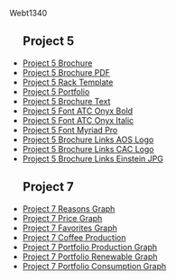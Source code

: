 Webt1340


<ul>
<h2>Project 5</h2>
    <li><a href="project5/aos-brochure.ai">Project 5 Brochure</a></li>
    <li><a href="project5/aos-brochure.pdf">Project 5 Brochure PDF</a></li>
    <li><a href="project5/Rack4x9.ait">Project 5 Rack Template</a></li>
    <li><a href="project5/project5port.ai">Project 5 Portfolio</a></li>
    <li><a href="project5/aos-brochure_Folder/aos-brochure Report.txt">Project 5 Brochure Text</a></li>
    <li><a href="project5/aos-brochure_Folder/Fonts/ATCOnyxBold.otf">Project 5 Font ATC Onyx Bold</a></li>
    <li><a href="project5/aos-brochure_Folder/Fonts/ATCOnyxItalic.otf">Project 5 Font ATC Onyx Italic</a></li>
    <li><a href="project5/aos-brochure_Folder/Fonts/MyriadPro-Regular.otf">Project 5 Font Myriad Pro</a></li>
    <li><a href="project5/aos-brochure_Folder/Links/aos-logo.ai">Project 5 Brochure Links AOS Logo</a></li>
    <li><a href="project5/aos-brochure_Folder/Links/cac-logo.ai">Project 5 Brochure Links CAC Logo</a></li>
    <li><a href="project5/aos-brochure_Folder/Links/einstein-light.jpg">Project 5 Brochure Links Einstein JPG</a></li>
  
<h2>Project 7</h2>
    <li><a href="project7/reasons-graph.ai">Project 7 Reasons Graph</a></li>
    <li><a href="project7/price-graph.ai">Project 7 Price Graph </a></li>
    <li><a href="project7/favorite-graph.ai">Project 7 Favorites Graph</a></li>
    <li><a href="project7/coffee-production.ai">Project 7 Coffee Production</a></li>
    <li><a href="project7/production-graph.ai">Project 7 Portfolio Production Graph</a></li>
    <li><a href="project7/renewable-graph.ai">Project 7 Portfolio Renewable Graph</a></li>
    <li><a href="project7/consumption-graph.ai">Project 7 Portfolio Consumption Graph</a></li>
  </ul>